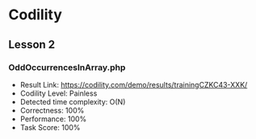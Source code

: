 # Codility

## Lesson 2

### OddOccurrencesInArray.php

* Result Link: https://codility.com/demo/results/trainingCZKC43-XXK/
* Codility Level: Painless
* Detected time complexity: O(N)
* Correctness: 100%
* Performance: 100%
* Task Score: 100%
